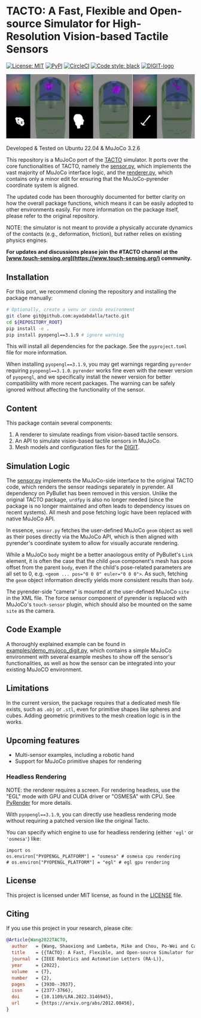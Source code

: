 # TACTO: A Fast, Flexible and Open-source Simulator for High-Resolution Vision-based Tactile Sensors

[![License: MIT](https://img.shields.io/github/license/facebookresearch/tacto)](LICENSE)
[![PyPI](https://img.shields.io/pypi/v/tacto)](https://pypi.org/project/tacto/)
[![CircleCI](https://circleci.com/gh/facebookresearch/tacto.svg?style=shield)](https://circleci.com/gh/facebookresearch/tacto)
[![Code style: black](https://img.shields.io/badge/code%20style-black-000000.svg)](https://github.com/psf/black)
<a href="https://digit.ml/">
<img height="20" src="/website/static/img/digit-logo.svg" alt="DIGIT-logo" />
</a>

<img src="/website/static/img/mujoco-tacto.jpg?raw=true" alt="TACTO Simulator" />

Developed & Tested on Ubuntu 22.04 & MuJoCo 3.2.6

This repository is a MuJoCo port of the [TACTO](https://github.com/facebookresearch/tacto) simulator.
It ports over the core functionalities of TACTO, namely the [sensor.py](tacto/sensor.py), which implements the vast majority of MuJoCo interface logic, and the [renderer.py](tacto/renderer.py), which contains only a minor edit for ensuring that the MuJoCo-pyrender coordinate system is aligned.

The updated code has been thoroughly documented for better clarity on how the overall package functions, which means it can be easily adopted to other environments easily. For more information on the package itself, please refer to the original repository.

NOTE: the simulator is not meant to provide a physically accurate dynamics of the contacts (e.g., deformation, friction), but rather relies on existing physics engines.

**For updates and discussions please join the #TACTO channel at the [www.touch-sensing.org](https://www.touch-sensing.org/) community.**


## Installation

For this port, we recommend cloning the repository and installing the package manually:

```bash
# Optionally, create a venv or conda environment
git clone git@github.com:ayadabdalla/tacto.git
cd ${REPOSITORY_ROOT}
pip install -e .
pip install pyopengl==3.1.9 # ignore warning
```
This will install all dependencies for the package. See the `pyproject.toml` file for more information. 

When installing `pyopengl==3.1.9`, you may get warnings regarding `pyrender` requiring `pyopengl==3.1.0`. `pyrender` works fine even with the newer version of `pyopengl`, and we specifically install the newer version for better compatibility with more recent packages. The warning can be safely ignored without affecting the functionality of the sensor.

## Content
This package contain several components:
1) A renderer to simulate readings from vision-based tactile sensors.
2) An API to simulate vision-based tactile sensors in MuJoCo.
3) Mesh models and configuration files for the [DIGIT](https://digit.ml).

## Simulation Logic
The [sensor.py](tacto/sensor.py) implements the MuJoCo-side interface to the original TACTO code, which renders the sensor readings separately in pyrender.
All dependency on PyBullet has been removed in this version. Unlike the original TACTO package, `urdfpy` is also no longer needed (since the package is no longer maintained and often leads to dependency issues on recent systems). All mesh and pose fetching logic have been replaced with native MuJoCo API.

In essence, `sensor.py` fetches the user-defined MuJoCo `geom` object as well as their poses directly via the MuJoCo API, which is then aligned with pyrender's coordinate system to allow for visually accurate rendering.

While a MuJoCo `body` might be a better anaologous entity of PyBullet's `Link` element, it is often the case that the child `geom` component's mesh has pose offset from the parent `body`, even if the child's pose-related parameters are all set to 0, e.g. `<geom ... pos="0 0 0" euler="0 0 0">`. As such, fetching the `geom` object information directly yields more consistent results than `body`.

The pyrender-side "camera" is mounted at the user-defined MuJoCo `site` in the XML file. The force sensor component of pyrender is replaced with MuJoCo's `touch-sensor` plugin, which should also be mounted on the same `site` as the camera.

## Code Example
A thoroughly explained example can be found in [examples/demo_mujoco_digit.py](examples/demo_mujoco_digit.py), which contains a simple MuJoCo environment with several example meshes to show off the sensor's functionalities, as well as how the sensor can be integrated into your existing MuJoCO environment.

## Limitations
In the current version, the package requires that a dedicated mesh file exists, such as `.obj` or `.stl`, even for primitive shapes like spheres and cubes. Adding geometric primitives to the mesh creation logic is in the works.

## Upcoming features
- Multi-sensor examples, including a robotic hand
- Support for MuJoCo primitive shapes for rendering

### Headless Rendering
NOTE: the renderer requires a screen. For rendering headless, use the "EGL" mode with GPU and CUDA driver or "OSMESA" with CPU. 
See [PyRender](https://pyrender.readthedocs.io/en/latest/install/index.html) for more details.

With `pyopengl==3.1.9`, you can directly use headless rendering mode without requiring a patched version like the original Tacto.

You can specify which engine to use for headless rendering (either `'egl'` or `'osmesa'`) like:

```
import os
os.environ["PYOPENGL_PLATFORM"] = "osmesa" # osmesa cpu rendering
# os.environ["PYOPENGL_PLATFORM"] = "egl" # egl gpu rendering

```

## License
This project is licensed under MIT license, as found in the [LICENSE](LICENSE) file.


## Citing
If you use this project in your research, please cite:

```BibTeX
@Article{Wang2022TACTO,
  author   = {Wang, Shaoxiong and Lambeta, Mike and Chou, Po-Wei and Calandra, Roberto},
  title    = {{TACTO}: A Fast, Flexible, and Open-source Simulator for High-resolution Vision-based Tactile Sensors},
  journal  = {IEEE Robotics and Automation Letters (RA-L)},
  year     = {2022},
  volume   = {7},
  number   = {2},
  pages    = {3930--3937},
  issn     = {2377-3766},
  doi      = {10.1109/LRA.2022.3146945},
  url      = {https://arxiv.org/abs/2012.08456},
}
```

